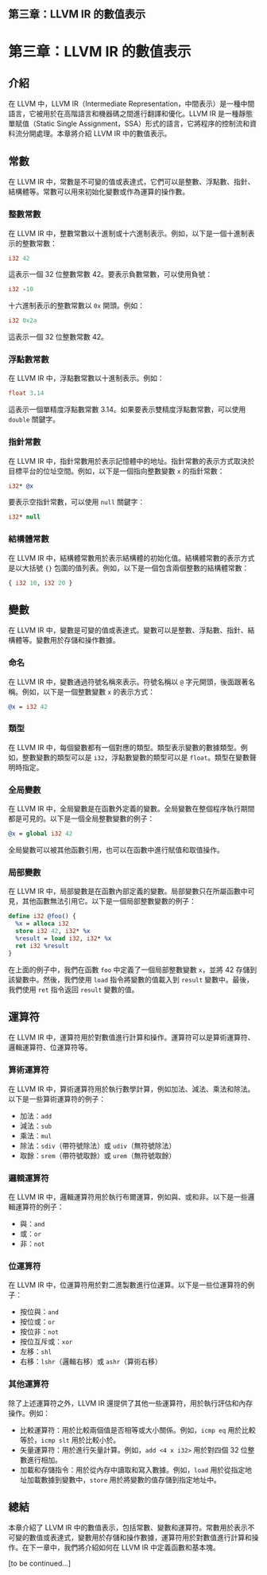 ## 第三章：LLVM IR 的數值表示

# 第三章：LLVM IR 的數值表示

## 介紹
在 LLVM 中，LLVM IR（Intermediate Representation，中間表示）是一種中間語言，它被用於在高階語言和機器碼之間進行翻譯和優化。LLVM IR 是一種靜態單賦值（Static Single Assignment，SSA）形式的語言，它將程序的控制流和資料流分開處理。本章將介紹 LLVM IR 中的數值表示。

## 常數
在 LLVM IR 中，常數是不可變的值或表達式，它們可以是整數、浮點數、指針、結構體等。常數可以用來初始化變數或作為運算的操作數。

### 整數常數
在 LLVM IR 中，整數常數以十進制或十六進制表示。例如，以下是一個十進制表示的整數常數：
```llvm
i32 42
```
這表示一個 32 位整數常數 42。要表示負數常數，可以使用負號：
```llvm
i32 -10
```
十六進制表示的整數常數以 `0x` 開頭。例如：
```llvm
i32 0x2a
```
這表示一個 32 位整數常數 42。

### 浮點數常數
在 LLVM IR 中，浮點數常數以十進制表示。例如：
```llvm
float 3.14
```
這表示一個單精度浮點數常數 3.14。如果要表示雙精度浮點數常數，可以使用 `double` 關鍵字。

### 指針常數
在 LLVM IR 中，指針常數用於表示記憶體中的地址。指針常數的表示方式取決於目標平台的位址空間。例如，以下是一個指向整數變數 `x` 的指針常數：
```llvm
i32* @x
```
要表示空指針常數，可以使用 `null` 關鍵字：
```llvm
i32* null
```

### 結構體常數
在 LLVM IR 中，結構體常數用於表示結構體的初始化值。結構體常數的表示方式是以大括號 `{}` 包圍的值列表。例如，以下是一個包含兩個整數的結構體常數：
```llvm
{ i32 10, i32 20 }
```

## 變數
在 LLVM IR 中，變數是可變的值或表達式。變數可以是整數、浮點數、指針、結構體等。變數用於存儲和操作數據。

### 命名
在 LLVM IR 中，變數通過符號名稱來表示。符號名稱以 `@` 字元開頭，後面跟著名稱。例如，以下是一個整數變數 `x` 的表示方式：
```llvm
@x = i32 42
```

### 類型
在 LLVM IR 中，每個變數都有一個對應的類型。類型表示變數的數據類型。例如，整數變數的類型可以是 `i32`，浮點數變數的類型可以是 `float`。類型在變數聲明時指定。

### 全局變數
在 LLVM IR 中，全局變數是在函數外定義的變數。全局變數在整個程序執行期間都是可見的。以下是一個全局整數變數的例子：
```llvm
@x = global i32 42
```
全局變數可以被其他函數引用，也可以在函數中進行賦值和取值操作。

### 局部變數
在 LLVM IR 中，局部變數是在函數內部定義的變數。局部變數只在所屬函數中可見，其他函數無法引用它。以下是一個局部整數變數的例子：
```llvm
define i32 @foo() {
  %x = alloca i32
  store i32 42, i32* %x
  %result = load i32, i32* %x
  ret i32 %result
}
```
在上面的例子中，我們在函數 `foo` 中定義了一個局部整數變數 `x`，並將 42 存儲到該變數中。然後，我們使用 `load` 指令將變數的值載入到 `result` 變數中。最後，我們使用 `ret` 指令返回 `result` 變數的值。

## 運算符
在 LLVM IR 中，運算符用於對數值進行計算和操作。運算符可以是算術運算符、邏輯運算符、位運算符等。

### 算術運算符
在 LLVM IR 中，算術運算符用於執行數學計算，例如加法、減法、乘法和除法。以下是一些算術運算符的例子：
- 加法：`add`
- 減法：`sub`
- 乘法：`mul`
- 除法：`sdiv`（帶符號除法）或 `udiv`（無符號除法）
- 取餘：`srem`（帶符號取餘）或 `urem`（無符號取餘）

### 邏輯運算符
在 LLVM IR 中，邏輯運算符用於執行布爾運算，例如與、或和非。以下是一些邏輯運算符的例子：
- 與：`and`
- 或：`or`
- 非：`not`

### 位運算符
在 LLVM IR 中，位運算符用於對二進製數進行位運算。以下是一些位運算符的例子：
- 按位與：`and`
- 按位或：`or`
- 按位非：`not`
- 按位互斥或：`xor`
- 左移：`shl`
- 右移：`lshr`（邏輯右移）或 `ashr`（算術右移）

### 其他運算符
除了上述運算符之外，LLVM IR 還提供了其他一些運算符，用於執行評估和內存操作。例如：
- 比較運算符：用於比較兩個值是否相等或大小關係。例如，`icmp eq` 用於比較等於，`icmp slt` 用於比較小於。
- 矢量運算符：用於進行矢量計算。例如，`add <4 x i32>` 用於對四個 32 位整數進行相加。
- 加載和存儲指令：用於從內存中讀取和寫入數據。例如，`load` 用於從指定地址加載數據到變數中，`store` 用於將變數的值存儲到指定地址中。

## 總結
本章介紹了 LLVM IR 中的數值表示，包括常數、變數和運算符。常數用於表示不可變的數值或表達式，變數用於存儲和操作數據，運算符用於對數值進行計算和操作。在下一章中，我們將介紹如何在 LLVM IR 中定義函數和基本塊。

[to be continued...]